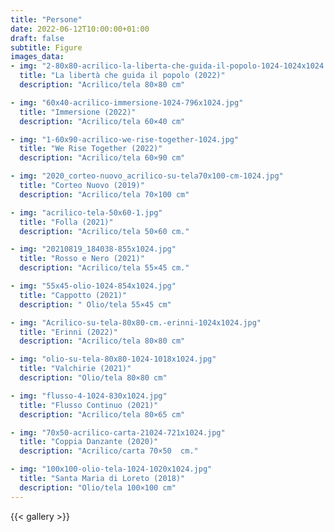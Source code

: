 ```yaml
---
title: "Persone"
date: 2022-06-12T10:00:00+01:00
draft: false
subtitle: Figure
images_data:
- img: "2-80x80-acrilico-la-liberta-che-guida-il-popolo-1024-1024x1024.jpg"
  title: "La libertà che guida il popolo (2022)"
  description: "Acrilico/tela 80×80 cm"

- img: "60x40-acrilico-immersione-1024-796x1024.jpg"
  title: "Immersione (2022)"
  description: "Acrilico/tela 60×40 cm"

- img: "1-60x90-acrilico-we-rise-together-1024.jpg"
  title: "We Rise Together (2022)"
  description: "Acrilico/tela 60×90 cm"

- img: "2020_corteo-nuovo_acrilico-su-tela70x100-cm-1024.jpg"
  title: "Corteo Nuovo (2019)"
  description: "Acrilico/tela 70×100 cm"

- img: "acrilico-tela-50x60-1.jpg"
  title: "Folla (2021)"
  description: "Acrilico/tela 50×60 cm."

- img: "20210819_184038-855x1024.jpg"
  title: "Rosso e Nero (2021)"
  description: "Acrilico/tela 55×45 cm."

- img: "55x45-olio-1024-854x1024.jpg"
  title: "Cappotto (2021)"
  description: " Olio/tela 55×45 cm"

- img: "Acrilico-su-tela-80x80-cm.-erinni-1024x1024.jpg"
  title: "Erinni (2022)"
  description: "Acrilico/tela 80×80 cm"

- img: "olio-su-tela-80x80-1024-1018x1024.jpg"
  title: "Valchirie (2021)"
  description: "Olio/tela 80×80 cm"

- img: "flusso-4-1024-830x1024.jpg"
  title: "Flusso Continuo (2021)"
  description: "Acrilico/tela 80×65 cm"

- img: "70x50-acrilico-carta-21024-721x1024.jpg"
  title: "Coppia Danzante (2020)"
  description: "Acrilico/carta 70×50  cm."

- img: "100x100-olio-tela-1024-1020x1024.jpg"
  title: "Santa Maria di Loreto (2018)"
  description: "Olio/tela 100×100 cm"
---
```




{{< gallery >}} 